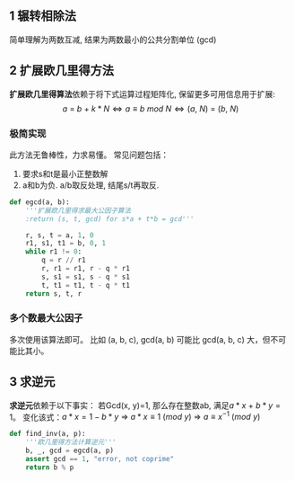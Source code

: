 ## 1 辗转相除法

简单理解为两数互减, 结果为两数最小的公共分割单位 (gcd)

## 2 扩展欧几里得方法
**扩展欧几里得算法**依赖于将下式运算过程矩阵化, 保留更多可用信息用于扩展:
$$a\ =\ b\ +\ k*N \Longleftrightarrow a\equiv b\ mod\ N \Longleftrightarrow (a,\ N)\ =\ (b,\ N)$$

### 极简实现
此方法无鲁棒性，力求易懂。
常见问题包括：
1. 要求s和t是最小正整数解
2. a和b为负. a/b取反处理, 结尾s/t再取反.
```python
def egcd(a, b):
    '''扩展欧几里得求最大公因子算法
    :return (s, t, gcd) for s*a + t*b = gcd'''

    r, s, t = a, 1, 0
    r1, s1, t1 = b, 0, 1
    while r1 != 0:
        q = r // r1
        r, r1 = r1, r - q * r1
        s, s1 = s1, s - q * s1
        t, t1 = t1, t - q * t1
    return s, t, r

```
### 多个数最大公因子
多次使用该算法即可。 比如 (a, b, c), gcd(a, b) 可能比 gcd(a, b, c) 大，但不可能比其小。

## 3 求逆元

**求逆元**依赖于以下事实：
若Gcd(x, y)=1, 那么存在整数ab, 满足$a*x\ +\ b*y = 1$。
变化该式：$a*x=1-b*y\ \Rightarrow\  a*x\equiv 1\ (mod\ y)\ \Rightarrow\ a\equiv x^{-1}\ (mod\ y)$

```python
def find_inv(a, p):
    '''欧几里得方法计算逆元'''
    b, _, gcd = egcd(a, p)
    assert gcd == 1, "error, not coprime"
    return b % p
```